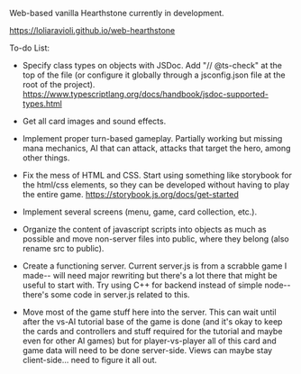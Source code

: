 Web-based vanilla Hearthstone currently in development. 


https://loliaravioli.github.io/web-hearthstone


To-do List:

- Specify class types on objects with JSDoc. Add "// @ts-check" at the top of the file (or configure it globally through a jsconfig.json file at the root of the project). https://www.typescriptlang.org/docs/handbook/jsdoc-supported-types.html

- Get all card images and sound effects.

- Implement proper turn-based gameplay. Partially working but missing mana mechanics, AI that can attack, attacks that target the hero, among other things.

- Fix the mess of HTML and CSS. Start using something like storybook for the html/css elements, so they can be developed without having to play the entire game. https://storybook.js.org/docs/get-started

- Implement several screens (menu, game, card collection, etc.).

- Organize the content of javascript scripts into objects as much as possible and move non-server files into public, where they belong (also rename src to public).

- Create a functioning server. Current server.js is from a scrabble game I made-- will need major rewriting but there's a lot there that might be useful to start with. Try using C++ for backend instead of simple node-- there's some code in server.js related to this.

- Move most of the game stuff here into the server. This can wait until after the vs-AI tutorial base of the game is done (and it's okay to keep the cards and controllers and stuff required for the tutorial and maybe even for other AI games) but for player-vs-player all of this card and game data will need to be done server-side. Views can maybe stay client-side... need to figure it all out.